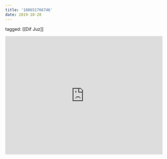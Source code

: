 ```yaml
---
title: '188651766746'
date: 2019-10-28
---
```

tagged: [[Dif Juz]]
<iframe allow="accelerometer; autoplay; clipboard-write; encrypted-media; gyroscope; picture-in-picture" allowfullscreen="" frameborder="0" height="375" id="youtube_iframe" src="https://www.youtube.com/embed/KsUJKPhd7BE?feature=oembed&amp;enablejsapi=1&amp;origin=https://safe.txmblr.com&amp;wmode=opaque" width="500"></iframe>